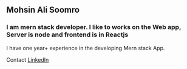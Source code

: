 ## Mohsin Ali Soomro

### I am mern stack developer. I like to works on the Web app, Server is node and frontend is in Reactjs

I have one year+ experience in the developing Mern stack App.

Contact  [LinkedIn](https://www.linkedin.com/in/mohsin-ali-soomro/)
